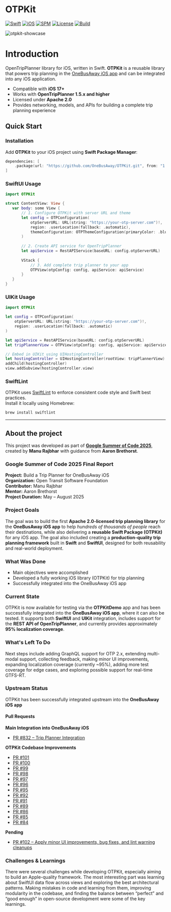 # OTPKit

[![Swift](https://img.shields.io/badge/Swift-5.9-orange.svg)](https://swift.org)
[![iOS](https://img.shields.io/badge/iOS-17.0%2B-lightgrey.svg)](https://developer.apple.com/ios/)
[![SPM](https://img.shields.io/badge/SPM-Supported-brightgreen.svg)](https://swift.org/package-manager/)
[![License](https://img.shields.io/badge/License-Apache%202.0-blue.svg)](LICENSE)
[![Build](https://github.com/OneBusAway/otpkit/actions/workflows/ci.yml/badge.svg)](https://github.com/OneBusAway/otpkit/actions)


![otpkit-showcase](https://github.com/user-attachments/assets/c5f819f0-4803-4a6e-86df-55f2677499c3)



# Introduction
OpenTripPlanner library for iOS, written in Swift.
**OTPKit** is a reusable library that powers trip planning in the [OneBusAway iOS app](https://github.com/OneBusAway/onebusaway-ios) and can be integrated into any iOS application.  

- Compatible with **iOS 17+**  
- Works with **OpenTripPlanner 1.5.x and higher**
- Licensed under **Apache 2.0**  
- Provides networking, models, and APIs for building a complete trip planning experience

## Quick Start

### Installation

Add **OTPKit** to your iOS project using **Swift Package Manager**:  

```swift
dependencies: [
    .package(url: "https://github.com/OneBusAway/OTPKit.git", from: "1.0.0")
]
``` 
### SwiftUI Usage
```swift
import OTPKit

struct ContentView: View {
   var body: some View {
       // 1. Configure OTPKit with server URL and theme
       let config = OTPConfiguration(
           otpServerURL: URL(string: "https://your-otp-server.com")!,
           region: .userLocation(fallback: .automatic),
           themeConfiguration: OTPThemeConfiguration(primaryColor: .blue, secondaryColor: .gray)
       )
       
       // 2. Create API service for OpenTripPlanner
       let apiService = RestAPIService(baseURL: config.otpServerURL)
       
       VStack {
           // 3. Add complete trip planner to your app
           OTPView(otpConfig: config, apiService: apiService)
       }
   }
}
```

### UIKit Usage

```swift
import OTPKit

let config = OTPConfiguration(
    otpServerURL: URL(string: "https://your-otp-server.com")!,
    region: .userLocation(fallback: .automatic)
)

let apiService = RestAPIService(baseURL: config.otpServerURL)
let tripPlannerView = OTPView(otpConfig: config, apiService: apiService)

// Embed in UIKit using UIHostingController
let hostingController = UIHostingController(rootView: tripPlannerView)
addChild(hostingController)
view.addSubview(hostingController.view)

```

### SwiftLint

OTPKit uses [SwiftLint](https://github.com/realm/SwiftLint) to enforce consistent code style and Swift best practices.  
Install it locally using Homebrew:

```bash
brew install swiftlint
```

<hr>


## About the project


This project was developed as part of **[Google Summer of Code 2025](https://summerofcode.withgoogle.com/programs/2025/projects/7hA4Gs1k)**, created by **Manu Rajbhar** with guidance from **Aaron Brethorst**.  


### Google Summer of Code 2025 Final Report

**Project:** Build a Trip Planner for OneBusAway iOS  
**Organization:** Open Transit Software Foundation  
**Contributor:** Manu Rajbhar  
**Mentor:** Aaron Brethorst  
**Project Duration:** May – August 2025  

### Project Goals
The goal was to build the first **Apache 2.0-licensed trip planning library** for the **OneBusAway iOS app** to help *hundreds of thousands of people* reach their destinations, while also delivering a **reusable Swift Package (OTPKit)** for any iOS app. The goal also included creating a **production-quality trip planning framework** built in **Swift** and **SwiftUI**, designed for both reusability and real-world deployment.

### What Was Done
- Main objectives were accomplished  
- Developed a fully working iOS library (OTPKit) for trip planning  
- Successfully integrated into the OneBusAway iOS app  

### Current State
OTPKit is now available for testing via the **OTPKitDemo** app and has been successfully integrated into the **OneBusAway iOS app**, where it can also be tested. It supports both **SwiftUI** and **UIKit** integration, includes support for the **REST API of OpenTripPlanner**, and currently provides approximately **95% localization coverage**.  

### What's Left To Do
Next steps include adding GraphQL support for OTP 2.x, extending multi-modal support, collecting feedback, making minor UI improvements, expanding localization coverage (currently ~95%), adding more test coverage for edge cases, and exploring possible support for real-time GTFS-RT.

### Upstream Status
OTPKit has been successfully integrated upstream into the **OneBusAway iOS app** 
#### Pull Requests

**Main Integration into OneBusAway iOS**  
- [PR #832 – Trip Planner Integration](https://github.com/OneBusAway/onebusaway-ios/pull/832)

**OTPKit Codebase Improvements**  
- [PR #101](https://github.com/OneBusAway/otpkit/pull/101)  
- [PR #100](https://github.com/OneBusAway/otpkit/pull/100)  
- [PR #99](https://github.com/OneBusAway/otpkit/pull/99)  
- [PR #98](https://github.com/OneBusAway/otpkit/pull/98)  
- [PR #97](https://github.com/OneBusAway/otpkit/pull/97)  
- [PR #96](https://github.com/OneBusAway/otpkit/pull/96)  
- [PR #95](https://github.com/OneBusAway/otpkit/pull/95)  
- [PR #92](https://github.com/OneBusAway/otpkit/pull/92)  
- [PR #91](https://github.com/OneBusAway/otpkit/pull/91)  
- [PR #89](https://github.com/OneBusAway/otpkit/pull/89)  
- [PR #86](https://github.com/OneBusAway/otpkit/pull/86)  
- [PR #85](https://github.com/OneBusAway/otpkit/pull/85)  
- [PR #84](https://github.com/OneBusAway/otpkit/pull/84)    

**Pending**  
- [PR #102 – Apply minor UI improvements, bug fixes, and lint warning cleanups](https://github.com/OneBusAway/otpkit/pull/102)

### Challenges & Learnings
There were several challenges while developing OTPKit, especially aiming to build an Apple-quality framework. The most interesting part was learning about SwiftUI data flow across views and exploring the best architectural patterns. Making mistakes in code and learning from them, improving modularity in the codebase, and finding the balance between “perfect” and “good enough” in open-source development were some of the key learnings.  
